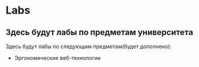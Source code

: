 # Labs

## Здесь будут лабы по предметам университета

Здесь будут лабы по следующим предметам(будет дополнено):
- Эргономические веб-технологии

